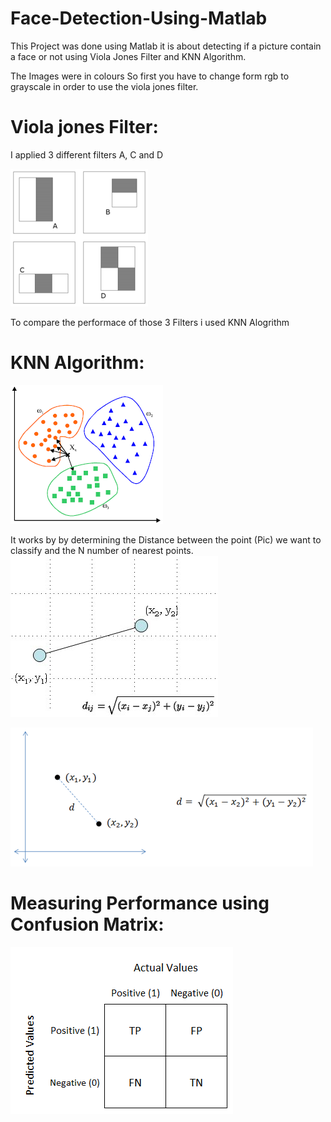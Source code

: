# Face-Detection-Using-Matlab
This Project was done using Matlab it is about detecting if a picture contain a face or not using Viola Jones Filter and KNN Algorithm.

The Images were in colours So first you have to change form rgb to grayscale in order to use the viola jones filter.

# Viola jones Filter:

I applied 3 different filters A, C and D

![](Images/220px-Prm_VJ_fig1_featureTypesWithAlpha.png)

To compare the performace of those 3 Filters i used KNN Alogrithm

# KNN Algorithm:
![](Images/screenshot.gif)


It works by by determining the Distance between the point (Pic) we want to classify and the N number of nearest points.
![](Images/distance.jpg)


![](Images/2d_euclidean_distance_illustration.png)


# Measuring Performance using Confusion Matrix:
![](Images/1*g5zpskPaxO8uSl0OWT4NTQ.png)
